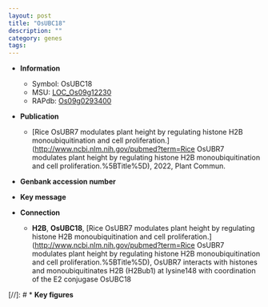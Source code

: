 ```yaml
---
layout: post
title: "OsUBC18"
description: ""
category: genes
tags: 
---
```


* **Information**  
    + Symbol: OsUBC18  
    + MSU: [LOC_Os09g12230](http://rice.uga.edu/cgi-bin/ORF_infopage.cgi?orf=LOC_Os09g12230)  
    + RAPdb: [Os09g0293400](https://rapdb.dna.affrc.go.jp/locus/?name=Os09g0293400)  

* **Publication**  
    + [Rice OsUBR7 modulates plant height by regulating histone H2B monoubiquitination and cell proliferation.](http://www.ncbi.nlm.nih.gov/pubmed?term=Rice OsUBR7 modulates plant height by regulating histone H2B monoubiquitination and cell proliferation.%5BTitle%5D), 2022, Plant Commun.

* **Genbank accession number**  

* **Key message**  

* **Connection**  
    + __H2B__, __OsUBC18__, [Rice OsUBR7 modulates plant height by regulating histone H2B monoubiquitination and cell proliferation.](http://www.ncbi.nlm.nih.gov/pubmed?term=Rice OsUBR7 modulates plant height by regulating histone H2B monoubiquitination and cell proliferation.%5BTitle%5D),  OsUBR7 interacts with histones and monoubiquitinates H2B (H2Bub1) at lysine148 with coordination of the E2 conjugase OsUBC18

[//]: # * **Key figures**  


